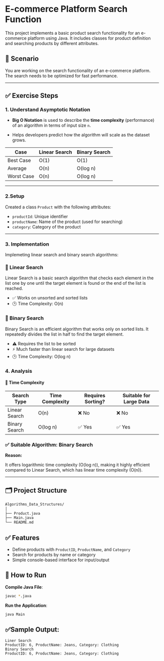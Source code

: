# E-commerce Platform Search Function

This project implements a basic product search functionality for an e-commerce platform using Java. It includes classes for product definition and searching products by different attributes.

## 📌 Scenario

You are working on the search functionality of an e-commerce platform. The search needs to be optimized for fast performance.   

---
## ✅ Exercise Steps

### 1. Understand Asymptotic Notation

* **Big O Notation** is used to describe the **time complexity** (performance) of an algorithm in terms of input size `n`.

* Helps developers predict how the algorithm will scale as the dataset grows.

| Case       | Linear Search | Binary Search |
| ---------- | ------------- | ------------- |
| Best Case  | O(1)          | O(1)          |
| Average    | O(n)          | O(log n)      |
| Worst Case | O(n)          | O(log n)      |

---

### 2.Setup
Created a class `Product` with the following attributes:

* `productId`: Unique identifier
* `productName`: Name of the product (used for searching)
* `category`: Category of the product

---

### 3.	Implementation
Implemeting  linear search and binary search algorithms:

### 🔹 Linear Search
Linear Search is a basic search algorithm that checks each element in the list one by one until the target element is found or the end of the list is reached.

- ✅ Works on unsorted and sorted lists  
- 🕒 Time Complexity: O(n)

### 🔹 Binary Search
Binary Search is an efficient algorithm that works only on sorted lists. It repeatedly divides the list in half to find the target element.

- ⚠️ Requires the list to be sorted  
- ⚡ Much faster than linear search for large datasets  
- 🕒 Time Complexity: O(log n)


### 4. Analysis

#### 🔸 Time Complexity

| Search Type   | Time Complexity | Requires Sorting? | Suitable for Large Data |
| ------------- | --------------- | ----------------- | ----------------------- |
| Linear Search | O(n)            | ❌ No              | ❌ No                    |
| Binary Search | O(log n)        | ✅ Yes             | ✅ Yes                   |

### ✅ Suitable Algorithm: **Binary Search**

**Reason:**  

It offers logarithmic time complexity (O(log n)), making it highly efficient compared to Linear Search, which has linear time complexity (O(n)).

---
## 🗂 Project Structure
```bash
Algorithms_Data_Structures/
│
├── Product.java 
├── Main.java 
└── README.md 
```


## ✅ Features

- Define products with `ProductID`, `ProductName`, and `Category`
- Search for products by name or category
- Simple console-based interface for input/output

## 🚀 How to Run

**Compile Java File**:
   ```bash
javac *.java
   ```

**Run the Application**:
```bash
java Main
```

## ✅Sample Output:
```
Liner Search
ProductID: 6, ProductName: Jeans, Category: Clothing
Binary Search
ProductID: 6, ProductName: Jeans, Category: Clothing
```
